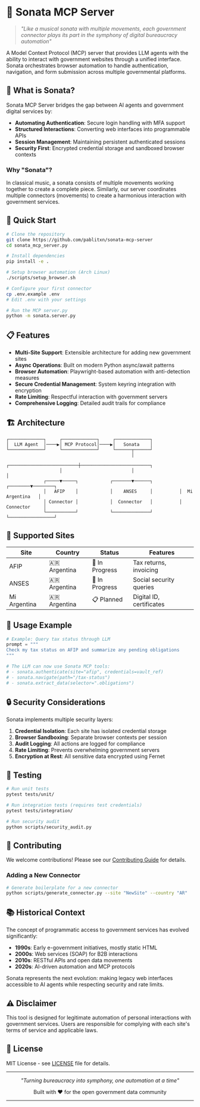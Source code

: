 # 🎼 Sonata MCP Server

> *"Like a musical sonata with multiple movements, each government connector plays its part in the symphony of digital bureaucracy automation"*

A Model Context Protocol (MCP) server that provides LLM agents with the ability to interact with government websites through a unified interface. Sonata orchestrates browser automation to handle authentication, navigation, and form submission across multiple governmental platforms.

## 🎯 What is Sonata?

Sonata MCP Server bridges the gap between AI agents and government digital services by:
- **Automating Authentication**: Secure login handling with MFA support
- **Structured Interactions**: Converting web interfaces into programmable APIs  
- **Session Management**: Maintaining persistent authenticated sessions
- **Security First**: Encrypted credential storage and sandboxed browser contexts

### Why "Sonata"?
In classical music, a sonata consists of multiple movements working together to create a complete piece. Similarly, our server coordinates multiple connectors (movements) to create a harmonious interaction with government services.

## 🚀 Quick Start

```bash
# Clone the repository
git clone https://github.com/pablitxn/sonata-mcp-server
cd sonata_mcp_server.py

# Install dependencies
pip install -e .

# Setup browser automation (Arch Linux)
./scripts/setup_browser.sh

# Configure your first connector
cp .env.example .env
# Edit .env with your settings

# Run the MCP server.py
python -m sonata.server.py
```

## 📋 Features

- **Multi-Site Support**: Extensible architecture for adding new government sites
- **Async Operations**: Built on modern Python async/await patterns
- **Browser Automation**: Playwright-based automation with anti-detection measures
- **Secure Credential Management**: System keyring integration with encryption
- **Rate Limiting**: Respectful interaction with government servers
- **Comprehensive Logging**: Detailed audit trails for compliance

## 🏗️ Architecture

```
┌─────────────┐     ┌─────────────┐     ┌─────────────┐
│  LLM Agent  │────▶│ MCP Protocol│────▶│   Sonata    │
└─────────────┘     └─────────────┘     └──────┬──────┘
                                               │
                    ┌──────────────────────────┼──────────────────────────┐
                    │                          │                          │
              ┌─────▼─────┐            ┌───────▼──────┐          ┌────────▼────────┐
              │   AFIP    │            │    ANSES     │          │  Mi Argentina   │
              │ Connector │            │  Connector   │          │   Connector     │
              └───────────┘            └──────────────┘          └─────────────────┘
```

## 🔧 Supported Sites

| Site | Country | Status | Features |
|------|---------|--------|----------|
| AFIP | 🇦🇷 Argentina | 🚧 In Progress | Tax returns, invoicing |
| ANSES | 🇦🇷 Argentina | 🚧 In Progress | Social security queries |
| Mi Argentina | 🇦🇷 Argentina | 📋 Planned | Digital ID, certificates |

## 📖 Usage Example

```python
# Example: Query tax status through LLM
prompt = """
Check my tax status on AFIP and summarize any pending obligations
"""

# The LLM can now use Sonata MCP tools:
# - sonata.authenticate(site="afip", credentials=vault_ref)
# - sonata.navigate(path="/tax-status")
# - sonata.extract_data(selector=".obligations")
```

## 🔒 Security Considerations

Sonata implements multiple security layers:

1. **Credential Isolation**: Each site has isolated credential storage
2. **Browser Sandboxing**: Separate browser contexts per session
3. **Audit Logging**: All actions are logged for compliance
4. **Rate Limiting**: Prevents overwhelming government servers
5. **Encryption at Rest**: All sensitive data encrypted using Fernet

## 🧪 Testing

```bash
# Run unit tests
pytest tests/unit/

# Run integration tests (requires test credentials)
pytest tests/integration/

# Run security audit
python scripts/security_audit.py
```

## 🤝 Contributing

We welcome contributions! Please see our [Contributing Guide](CONTRIBUTING.md) for details.

### Adding a New Connector

```bash
# Generate boilerplate for a new connector
python scripts/generate_connector.py --site "NewSite" --country "AR"
```

## 📚 Historical Context

The concept of programmatic access to government services has evolved significantly:

- **1990s**: Early e-government initiatives, mostly static HTML
- **2000s**: Web services (SOAP) for B2B interactions
- **2010s**: RESTful APIs and open data movements
- **2020s**: AI-driven automation and MCP protocols

Sonata represents the next evolution: making legacy web interfaces accessible to AI agents while respecting security and rate limits.

## ⚠️ Disclaimer

This tool is designed for legitimate automation of personal interactions with government services. Users are responsible for complying with each site's terms of service and applicable laws.

## 📄 License

MIT License - see [LICENSE](LICENSE) file for details.

---

<p align="center">
  <i>"Turning bureaucracy into symphony, one automation at a time"</i>
</p>

<p align="center">
  Built with ❤️ for the open government data community
</p>

---
